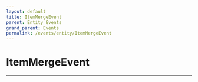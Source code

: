 ```yaml
---
layout: default
title: ItemMergeEvent
parent: Entity Events
grand_parent: Events
permalink: /events/entity/ItemMergeEvent
---
```


# ItemMergeEvent

---

